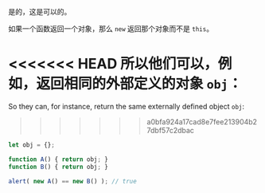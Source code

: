 是的，这是可以的。

如果一个函数返回一个对象，那么 `new` 返回那个对象而不是 `this`。

<<<<<<< HEAD
所以他们可以，例如，返回相同的外部定义的对象 `obj`：
=======
So they can, for instance, return the same externally defined object `obj`:
>>>>>>> a0bfa924a17cad8e7fee213904b27dbf57c2dbac

```js run no-beautify
let obj = {};

function A() { return obj; }
function B() { return obj; }

alert( new A() == new B() ); // true
```

